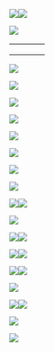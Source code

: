 ﻿![](Aspose.Words.36c4ef3f-45e6-441e-aeb3-f3ce48be76cd.001.png)![](Aspose.Words.36c4ef3f-45e6-441e-aeb3-f3ce48be76cd.002.png)

![](Aspose.Words.36c4ef3f-45e6-441e-aeb3-f3ce48be76cd.003.png)



|||||
| :- | :- | :- | :- |
|||||
|||||
|||||
![](Aspose.Words.36c4ef3f-45e6-441e-aeb3-f3ce48be76cd.004.png)

![](Aspose.Words.36c4ef3f-45e6-441e-aeb3-f3ce48be76cd.005.png)

![](Aspose.Words.36c4ef3f-45e6-441e-aeb3-f3ce48be76cd.006.png)

![](Aspose.Words.36c4ef3f-45e6-441e-aeb3-f3ce48be76cd.007.png)

![](Aspose.Words.36c4ef3f-45e6-441e-aeb3-f3ce48be76cd.008.png)

![](Aspose.Words.36c4ef3f-45e6-441e-aeb3-f3ce48be76cd.009.png)

![](Aspose.Words.36c4ef3f-45e6-441e-aeb3-f3ce48be76cd.010.png)

![](Aspose.Words.36c4ef3f-45e6-441e-aeb3-f3ce48be76cd.011.png)

![](Aspose.Words.36c4ef3f-45e6-441e-aeb3-f3ce48be76cd.012.png)![](Aspose.Words.36c4ef3f-45e6-441e-aeb3-f3ce48be76cd.013.png)

![](Aspose.Words.36c4ef3f-45e6-441e-aeb3-f3ce48be76cd.014.png)

![](Aspose.Words.36c4ef3f-45e6-441e-aeb3-f3ce48be76cd.015.png)![](Aspose.Words.36c4ef3f-45e6-441e-aeb3-f3ce48be76cd.016.png)

![](Aspose.Words.36c4ef3f-45e6-441e-aeb3-f3ce48be76cd.017.png)![](Aspose.Words.36c4ef3f-45e6-441e-aeb3-f3ce48be76cd.018.png)

![](Aspose.Words.36c4ef3f-45e6-441e-aeb3-f3ce48be76cd.019.png)![](Aspose.Words.36c4ef3f-45e6-441e-aeb3-f3ce48be76cd.020.png)

![](Aspose.Words.36c4ef3f-45e6-441e-aeb3-f3ce48be76cd.021.png)

![](Aspose.Words.36c4ef3f-45e6-441e-aeb3-f3ce48be76cd.022.png)![](Aspose.Words.36c4ef3f-45e6-441e-aeb3-f3ce48be76cd.023.png)

![](Aspose.Words.36c4ef3f-45e6-441e-aeb3-f3ce48be76cd.024.png)

![](Aspose.Words.36c4ef3f-45e6-441e-aeb3-f3ce48be76cd.025.png)
